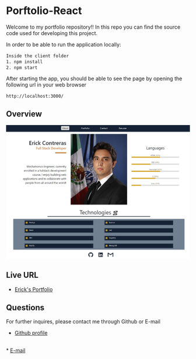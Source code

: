# Porftolio-React

Welcome to my portfolio repository!! In this repo you can find the source code used for developing this project. 

In order to be able to run the application locally:

    Inside the client folder
    1. npm install
    2. npm start

After starting the app, you should be able to see the page by opening the following url in your web browser
```
http://localhost:3000/
```

## Overview
![Home page](/client/src/assets/portfolio-homepage.jpg "Home page")

## Live URL
* [Erick's Portfolio](https://erickcc.github.io/Porftolio-React/)

## Questions
For further inquires, please contact me through Github or E-mail
* [Github profile](https://github.com/Erickcc)
<br>
* <a href="mailto:Erick@erick.com">E-mail</a>
